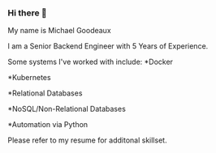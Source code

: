### Hi there 👋

My name is Michael Goodeaux 

I am a Senior Backend Engineer with 5 Years of Experience. 

Some systems I've worked with include:
 *Docker
 
 *Kubernetes
 
 *Relational Databases
 
 *NoSQL/Non-Relational Databases
 
 *Automation via Python

Please refer to my resume for additonal skillset. 
